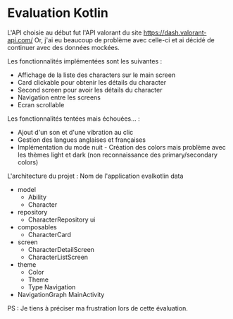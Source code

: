 # Evaluation Kotlin

L'API choisie au début fut l'API valorant du site https://dash.valorant-api.com/
Or, j'ai eu beaucoup de problème avec celle-ci et ai décidé de continuer avec des données mockées.

Les fonctionnalités implémentées sont les suivantes : 
- Affichage de la liste des characters sur le main screen
- Card clickable pour obtenir les détails du character
- Second screen pour avoir les détails du character
- Navigation entre les screens
- Ecran scrollable


Les fonctionnalités tentées mais échouées... : 
- Ajout d'un son et d'une vibration au clic
- Gestion des langues anglaises et françaises
- Implémentation du mode nuit
      - Création des colors mais problème avec les thèmes light et dark (non reconnaissance des primary/secondary colors)



L'architecture du projet : 
Nom de l'application evalkotlin
data
  - model
      - Ability
      - Character
  - repository
      - CharacterRepository
ui
  - composables
      - CharacterCard 
  - screen
      - CharacterDetailScreen
      - CharacterListScreen 
  - theme
      - Color
      - Theme
      - Type
Navigation    
   - NavigationGraph
MainActivity



PS :
Je tiens à préciser ma frustration lors de cette évaluation. 
